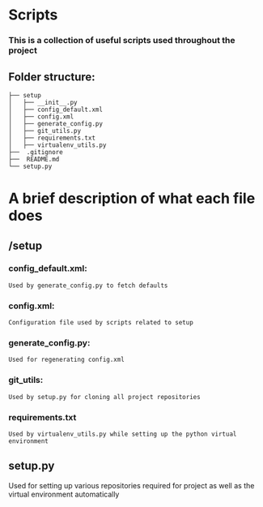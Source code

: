 # Scripts
### This is a collection of useful scripts used throughout the project

## Folder structure:
```
├── setup
│   ├── __init__.py
│   ├── config_default.xml
│   ├── config.xml
│   ├── generate_config.py
│   ├── git_utils.py
│   ├── requirements.txt
│   ├── virtualenv_utils.py
├──  .gitignore
├──  README.md
└── setup.py
```

# A brief description of what each file does

## /setup
### config_default.xml:
```
Used by generate_config.py to fetch defaults
```
### config.xml:
```
Configuration file used by scripts related to setup
```
### generate_config.py:
```
Used for regenerating config.xml
```
### git_utils:
```
Used by setup.py for cloning all project repositories
```
### requirements.txt
```
Used by virtualenv_utils.py while setting up the python virtual environment
```

## setup.py

Used for setting up various repositories required for project as well as the virtual environment automatically
